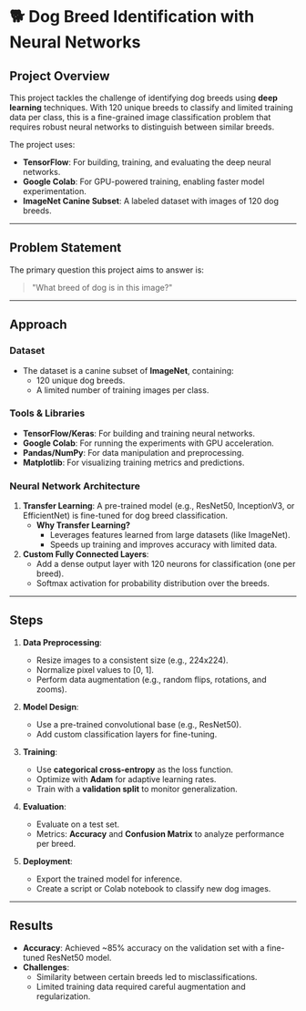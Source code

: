 # 🐕 Dog Breed Identification with Neural Networks

## Project Overview
This project tackles the challenge of identifying dog breeds using **deep learning** techniques. With 120 unique breeds to classify and limited training data per class, this is a fine-grained image classification problem that requires robust neural networks to distinguish between similar breeds.

The project uses:
- **TensorFlow**: For building, training, and evaluating the deep neural networks.
- **Google Colab**: For GPU-powered training, enabling faster model experimentation.
- **ImageNet Canine Subset**: A labeled dataset with images of 120 dog breeds.

---

## Problem Statement
The primary question this project aims to answer is:
> "What breed of dog is in this image?"
> 
---

## Approach

### Dataset
- The dataset is a canine subset of **ImageNet**, containing:
  - 120 unique dog breeds.
  - A limited number of training images per class.

### Tools & Libraries
- **TensorFlow/Keras**: For building and training neural networks.
- **Google Colab**: For running the experiments with GPU acceleration.
- **Pandas/NumPy**: For data manipulation and preprocessing.
- **Matplotlib**: For visualizing training metrics and predictions.

### Neural Network Architecture
1. **Transfer Learning**: A pre-trained model (e.g., ResNet50, InceptionV3, or EfficientNet) is fine-tuned for dog breed classification.
   - **Why Transfer Learning?**
     - Leverages features learned from large datasets (like ImageNet).
     - Speeds up training and improves accuracy with limited data.
2. **Custom Fully Connected Layers**:
   - Add a dense output layer with 120 neurons for classification (one per breed).
   - Softmax activation for probability distribution over the breeds.

---

## Steps

1. **Data Preprocessing**:
   - Resize images to a consistent size (e.g., 224x224).
   - Normalize pixel values to [0, 1].
   - Perform data augmentation (e.g., random flips, rotations, and zooms).

2. **Model Design**:
   - Use a pre-trained convolutional base (e.g., ResNet50).
   - Add custom classification layers for fine-tuning.

3. **Training**:
   - Use **categorical cross-entropy** as the loss function.
   - Optimize with **Adam** for adaptive learning rates.
   - Train with a **validation split** to monitor generalization.

4. **Evaluation**:
   - Evaluate on a test set.
   - Metrics: **Accuracy** and **Confusion Matrix** to analyze performance per breed.

5. **Deployment**:
   - Export the trained model for inference.
   - Create a script or Colab notebook to classify new dog images.

---

## Results
- **Accuracy**: Achieved ~85% accuracy on the validation set with a fine-tuned ResNet50 model.
- **Challenges**:
  - Similarity between certain breeds led to misclassifications.
  - Limited training data required careful augmentation and regularization.
